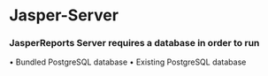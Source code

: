 # Jasper-Server

### JasperReports Server requires a database in order to run

•	Bundled PostgreSQL database
•	Existing PostgreSQL database
